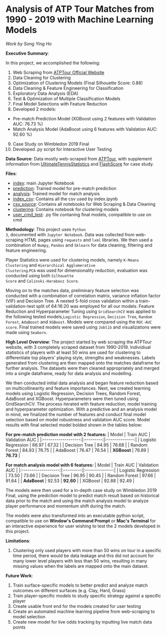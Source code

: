 # Analysis of ATP Tour Matches from 1990 - 2019 with Machine Learning Models

_Work by Song Ying Ho_

__Executive Summary__: 

In this project, we accomplished the following:
1. Web Scraping from [ATPTour Official Website](https://www.atptour.com)
2. Data Cleaning for Clustering
3. Optimization of Clustering Models (Final Silhouette Score: 0.88)
4. Data Cleaning & Feature Engineering for Classification
5. Exploratory Data Analysis (EDA)
6. Test & Optimization of Multiple Classification Models
7. Final Model Selections with Feature Reduction
8. Developed 2 models:
  * Pre-match Prediction Model (XGBoost using 2 features with Validation AUC: 76.73 %)
  * Match Analysis Model (AdaBoost using 6 features with Validation AUC: 92.60 %)
9. Case Study on Wimbledon 2019 Final
10. Developed .py script for Interactive User Testing

__Data Source__: Data mostly web-scraped from [ATPTour](https://www.atptour.com), with supplement information from [UltimateTennisStatistics](https://www.ultimatetennisstatistics.com) and [FlashScore](https://www.flashscore.com/match/fyXBxdlb/#match-statistics) for case study.

__Files__: 
* [index](./index.ipynb): main Jupyter Notebook
* [prediction](./prediction.pkl): Trained model for pre-match prediction
* [analysis](./analysis.pkl): Trained model for match analysis
* [index_csv](./index_csv): Contains all the csv used by index.ipynb
* [csv_source](./csv_source): Contains all notebooks for Web Scraping & Data Cleaning
* [clustering](./clustering): Contains notebook for clustering models
* [user_cmd_test](./cmd_testing/user_cmd_test.py): .py file contaning final models, compatible to use on cmd

__Methodology__: This project uses <code>Python 3</code>, documented with <code>Jupyter Notebook</code>. Data was collected from web-scraping HTML pages using <code>requests</code> and <code>lxml</code> libraries. We then used a combination of <code>Numpy</code>, <code>Pandas</code> and <code>Sklearn</code> for data cleaning, filtering and feature engineering. 

Player Statistics were used for clustering models, namely <code>K-Means Clustering</code> and <code>Hierarchical Agglomerative Clustering</code>.<code>PCA</code> was used for dimensionality reduction, evaluation was conducted using both <code>Silhouette Score</code> and <code>Calinski-Harabasz Score</code>. 

Moving on to the matches data, preliminary feature selection was conducted with a combination of correlation matrix, variance inflation factor (VIF) and Decision Tree. A nested 5-fold cross validation within a train-validation-test split of 64:16:20 was employed for all our models. Feature Reduction and Hyperparameter Tuning using <code>GridSearchCV</code> was applied to the following tested models,<code>Logistic Regression</code>, <code>Decision Tree</code>, <code>Random Forest</code>, <code>AdaBoost</code> and <code>XGBoost</code>. Models were compared using the <code>ROC-AUC score</code>. Final trained models were saved using <code>Joblib</code> and visualizations were made using <code>Seaborn</code>.

__High Level Overview__: The project started by web scraping the ATPTour website, with 3 completely scraped dataset from 1990-2019. Individiual statistics of players with at least 50 wins are used for clustering to differentiate top players' playing style, strengths and weaknesses. Labels generated from clustering are then mapped onto the matches dataframe for further analysis. The datasets were then cleaned appropriately and merged into a single dataframe, ready for data analysis and modelling.

We then conducted initial data analysis and began feature reduction based on multicollinearity and feature importances. Next, we created learning models using Logistic Regression, Decision Trees, Random Forest, AdaBoost and XGBoost. Hyperparameters were then tuned using GridSearchCV. The process iterated with feature reduction, model training and hyperparameter optimization. With a predictive and an analysis model in mind, we finalized the number of features and conduct final model selection based on model robustness and validation AUC score. Model results with final selected model bolded shown in the tables below:

__For pre-match prediction model with 2 features:__
|        Model        | Train AUC | Validation AUC |
|:-------------------:|:---------:|:--------------:|
| Logistic Regression |   66.97   |      67.32     |
|    Decision Tree    |   84.95   |      76.68     |
|    Random Forest    |   84.93   |      76.75     |
|       AdaBoost      |   76.47   |      76.54     |
|     __XGBoost__     |   76.89   |    __76.73__   |

__For match analysis model with 6 features:__
|        Model        | Train AUC | Validation AUC |
|:-------------------:|:---------:|:--------------:|
| Logistic Regression |   73.50   |      73.66     |
|    Decision Tree    |   96.95   |      90.45     |
|    Random Forest    |   97.66   |      91.64     |
|     __AdaBoost__    |   92.53   |    __92.60__   |
|       XGBoost       |   92.88   |      92.49     |

The models were then used for a in-depth case study on Wimbledon 2019 Final, using the prediction model to predict match result based on historical data prior to the match and using the match analysis model to analyze player performance and momentum shift during the match. 

The models were also transformed into an executable python script, compatible to use on __Window's Command Prompt__ or __Mac's Terminal__ for an interactive experience for user wishing to test the 2 models developed in this project.

__Limitations__:
1. Clustering only used players with more than 50 wins on tour in a specific time period, there would be data leakage and this did not account for many lower level players with less than 50 wins, resulting in many missing values when the labels are mapped onto the main dataset.

__Future Work__: 
1. Train surface-specific models to better predict and analyze match outcomes on different surfaces (e.g. Clay, Hard, Grass)
2. Train player-specific models to study specific strategy against a specific player
3. Create usable front end for the models created for user testing
4. Create an automated machine learning pipeline from web-scraping to model selection
5. Create new model for live odds tracking by inputting live match data points
